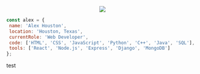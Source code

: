 <p align="center">
  <img src="https://media.licdn.com/dms/image/D5616AQE9io_AjniI7A/profile-displaybackgroundimage-shrink_350_1400/0/1697725994198?e=1703116800&v=beta&t=TgWnhy2yqAj41vH0Lxufuo2-vK01rKPskdUT6MU-szk" />
</p>
 
 ```javascript
const alex = {
  name: 'Alex Houston',
  location: 'Houston, Texas',
  currentRole: 'Web Developer',
  code: ['HTML', 'CSS', 'JavaScript', 'Python', 'C++', 'Java', 'SQL'],
  tools: ['React', 'Node.js', 'Express', 'Django', 'MongoDB']
};
```

test
